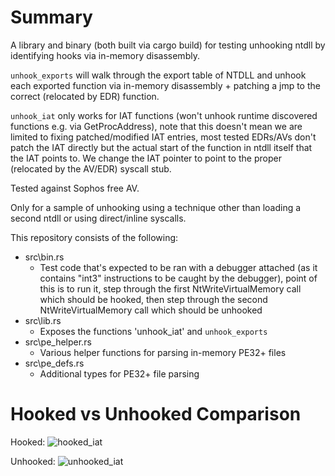 # Summary

A library and binary (both built via cargo build) for testing unhooking ntdll by identifying hooks via in-memory disassembly.

`unhook_exports` will walk through the export table of NTDLL and unhook each exported function via in-memory disassembly + patching a jmp to the correct (relocated by EDR) function.

`unhook_iat` only works for IAT functions (won't unhook runtime discovered functions e.g. via GetProcAddress), note that this doesn't mean we are limited to fixing patched/modified IAT entries, most tested EDRs/AVs don't patch the IAT directly but the actual start of the function in ntdll itself that the IAT points to. We change the IAT pointer to point to the proper (relocated by the AV/EDR) syscall stub.

Tested against Sophos free AV.

Only for a sample of unhooking using a technique other than loading a second ntdll or using direct/inline syscalls.

This repository consists of the following:

- src\bin.rs
    - Test code that's expected to be ran with a debugger attached (as it contains "int3" instructions to be caught by the debugger), point of this is to run it, step through the first NtWriteVirtualMemory call which should be hooked, then step through the second NtWriteVirtualMemory call which should be unhooked
- src\lib.rs
    - Exposes the functions 'unhook_iat' and `unhook_exports`
- src\pe_helper.rs
    - Various helper functions for parsing in-memory PE32+ files 
- src\pe_defs.rs
    - Additional types for PE32+ file parsing
    
    
# Hooked vs Unhooked Comparison

Hooked:
![hooked_iat](https://user-images.githubusercontent.com/16039802/226813526-63c0278d-a6d8-4004-aed6-dc9cadf05d0d.png)

Unhooked:
![unhooked_iat](https://user-images.githubusercontent.com/16039802/226813548-d9b83110-64e4-42b9-8d5d-edd9205ff7f9.png)
